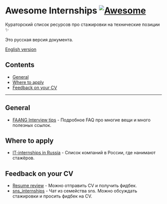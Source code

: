 # Awesome Internships [![Awesome](https://awesome.re/badge.svg)](https://awesome.re)

Кураторский список ресурсов про стажировки на технические позиции ✨

Это русская версия документа.

[English version](README.md)

## Contents

- [General](#general)
- [Where to apply](#where-to-apply)
- [Feedback on your CV](#feedback-on-your-cv)

---

## General

<!--lint ignore awesome-list-item-->
- [FAANG Interview tips](https://docs.google.com/document/d/1RKzJA7UHj3UKMFxK4Bluy-gB7Sf2fk0mUlCPs76Z07k/edit) - Подробное FAQ про многие вещи и много полезных ссылок.

## Where to apply

<!--lint ignore awesome-list-item-->
- [IT-internships in Russia](https://github.com/MrHakimov/russian-internships) - Список компаний в России, где нанимают стажёров.

## Feedback on your CV

<!--lint ignore awesome-list-item-->
- [Resume review](https://t.me/resume_review) - Можно отправить CV и получить фидбек.
- [sns_internships](https://t.me/sns_internships) - Чат из семейства sns. Можно обсуждать стажировки и просить фидбек на CV.

